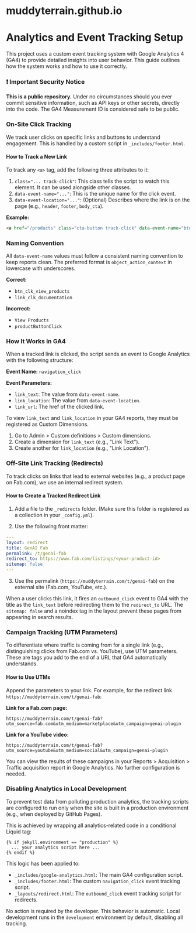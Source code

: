 # muddyterrain.github.io

# Analytics and Event Tracking Setup

This project uses a custom event tracking system with Google Analytics 4 (GA4) to provide detailed insights into user behavior. This guide outlines how the system works and how to use it correctly.

### ❗ Important Security Notice

**This is a public repository.** Under no circumstances should you ever commit sensitive information, such as API keys or other secrets, directly into the code. The GA4 Measurement ID is considered safe to be public.

### On-Site Click Tracking

We track user clicks on specific links and buttons to understand engagement. This is handled by a custom script in `_includes/footer.html`.

#### How to Track a New Link

To track any `<a>` tag, add the following three attributes to it:

1.  `class="... track-click"`: This class tells the script to watch this element. It can be used alongside other classes.
2.  `data-event-name="..."`: This is the unique name for the click event.
3.  `data-event-location="..."`: (Optional) Describes where the link is on the page (e.g., `header`, `footer`, `body_cta`).

**Example:**
```html
<a href="/products" class="cta-button track-click" data-event-name="btn_clk_view_products" data-event-location="main_banner">View Products</a>
```

### Naming Convention

All `data-event-name` values must follow a consistent naming convention to keep reports clean. The preferred format is `object_action_context` in lowercase with underscores.

**Correct:**  
- `btn_clk_view_products`  
- `link_clk_documentation`

**Incorrect:**  
- `View Products`  
- `productButtonClick`

### How It Works in GA4

When a tracked link is clicked, the script sends an event to Google Analytics with the following structure:

**Event Name:** `navigation_click`

**Event Parameters:**
- `link_text`: The value from `data-event-name`.
- `link_location`: The value from `data-event-location`.
- `link_url`: The href of the clicked link.

To view `link_text` and `link_location` in your GA4 reports, they must be registered as Custom Dimensions.

1. Go to Admin > Custom definitions > Custom dimensions.
2. Create a dimension for `link_text` (e.g., "Link Text").
3. Create another for `link_location` (e.g., "Link Location").

### Off-Site Link Tracking (Redirects)

To track clicks on links that lead to external websites (e.g., a product page on Fab.com), we use an internal redirect system.

#### How to Create a Tracked Redirect Link

1. Add a file to the `_redirects` folder. (Make sure this folder is registered as a collection in your `_config.yml`).

2. Use the following front matter:

```yaml
---
layout: redirect
title: GenAI Fab
permalink: /t/genai-fab
redirect_to: https://www.fab.com/listings/<your-product-id>
sitemap: false
---
```

3. Use the permalink (`https://muddyterrain.com/t/genai-fab`) on the external site (Fab.com, YouTube, etc.).

When a user clicks this link, it fires an `outbound_click` event to GA4 with the title as the `link_text` before redirecting them to the `redirect_to` URL. The `sitemap: false` and a noindex tag in the layout prevent these pages from appearing in search results.

### Campaign Tracking (UTM Parameters)

To differentiate where traffic is coming from for a single link (e.g., distinguishing clicks from Fab.com vs. YouTube), use UTM parameters. These are tags you add to the end of a URL that GA4 automatically understands.

#### How to Use UTMs

Append the parameters to your link. For example, for the redirect link `https://muddyterrain.com/t/genai-fab`:

**Link for a Fab.com page:**
```
https://muddyterrain.com/t/genai-fab?utm_source=fab.com&utm_medium=marketplace&utm_campaign=genai-plugin
```

**Link for a YouTube video:**
```
https://muddyterrain.com/t/genai-fab?utm_source=youtube&utm_medium=social&utm_campaign=genai-plugin
```

You can view the results of these campaigns in your Reports > Acquisition > Traffic acquisition report in Google Analytics. No further configuration is needed.

### Disabling Analytics in Local Development

To prevent test data from polluting production analytics, the tracking scripts are configured to run only when the site is built in a production environment (e.g., when deployed by GitHub Pages).

This is achieved by wrapping all analytics-related code in a conditional Liquid tag:

```liquid
{% if jekyll.environment == "production" %}
  ... your analytics script here ...
{% endif %}
```

This logic has been applied to:

- `_includes/google-analytics.html`: The main GA4 configuration script.
- `_includes/footer.html`: The custom `navigation_click` event tracking script.
- `_layouts/redirect.html`: The `outbound_click` event tracking script for redirects.

No action is required by the developer. This behavior is automatic. Local development runs in the `development` environment by default, disabling all tracking.

